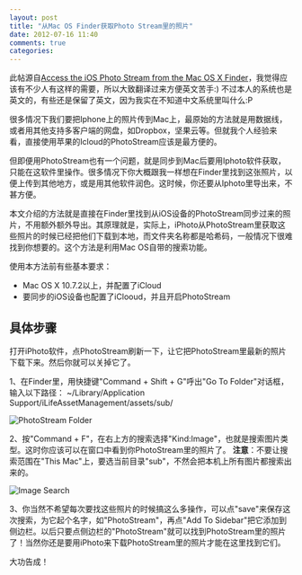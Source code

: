 ```yaml
---
layout: post
title: "从Mac OS Finder获取Photo Stream里的照片"
date: 2012-07-16 11:40
comments: true
categories: 
---
```

此帖源自[Access the iOS Photo Stream from the Mac OS X Finder](http://osxdaily.com/2012/05/18/access-ios-photo-stream-from-mac-os-x-finder/)，我觉得应该有不少人有这样的需要，所以大致翻译过来方便英文苦手:) 不过本人的系统也是英文的，有些还是保留了英文，因为我实在不知道中文系统里叫什么:P

很多情况下我们要把Iphone上的照片传到Mac上，最原始的方法就是用数据线，或者用其他支持多客户端的网盘，如Dropbox，坚果云等。但就我个人经验来看，直接使用苹果的Icloud的PhotoStream应该是最方便的。

<!-- more -->

但即便用PhotoStream也有一个问题，就是同步到Mac后要用Iphoto软件获取，只能在这软件里操作。很多情况下你大概跟我一样想在Finder里找到这张照片，以便上传到其他地方，或是用其他软件润色。这时候，你还要从Iphoto里导出来，不甚方便。

本文介绍的方法就是直接在Finder里找到从iOS设备的PhotoStream同步过来的照片，不用额外额外导出。其原理就是，实际上，iPhoto从PhotoStream里获取这些照片的时候已经把他们下载到本地，而文件夹名称都是哈希码，一般情况下很难找到你想要的。这个方法是利用Mac OS自带的搜索功能。

使用本方法前有些基本要求：

* Mac OS X 10.7.2以上，并配置了iCloud
* 要同步的iOS设备也配置了iClooud，并且开启PhotoStream

## 具体步骤 ##
打开iPhoto软件，点PhotoStream刷新一下，让它把PhotoStream里最新的照片下载下来。然后你就可以关掉它了。

1、在Finder里，用快捷键"Command + Shift + G"呼出"Go To Folder"对话框，输入以下路径：
    ~/Library/Application Support/iLifeAssetManagement/assets/sub/

![PhotoStream Folder](/images/2012-7-photostream-folder.jpg)

2、按"Command + F"，在右上方的搜索选择"Kind:Image"，也就是搜索图片类型。这时你应该可以在窗口中看到你PhotoStream里的照片了。
**注意**：不要让搜索范围在"This Mac"上，要选当前目录"sub"，不然会把本机上所有图片都搜索出来的。

![Image Search](/images/2012-7-image-search.jpg)

3、你当然不希望每次要找这些照片的时候搞这么多操作，可以点"save"来保存这次搜索，为它起个名字，如"PhotoStream"，再点"Add To Sidebar"把它添加到侧边栏。以后只要点侧边栏的"PhotoStream"就可以找到PhotoStream里的照片了！当然你还是要用iPhoto来下载PhotoStream里的照片才能在这里找到它们。

大功告成！



